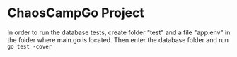 # ChaosCampGo Project


In order to run the database tests, create folder "test" and a file "app.env" in the folder where main.go is located. Then enter the database folder and run `go test -cover` 
